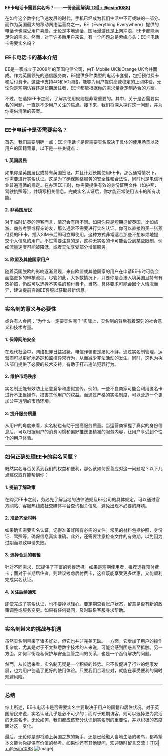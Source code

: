 **EE卡电话卡需要实名吗？——一份全面解读[[TG💪+ @esim1088](https://t.me/s/esim1088)]**

在如今这个数字化飞速发展的时代，手机已经成为我们生活中不可或缺的一部分。而作为英国最大的移动网络运营商之一，EE（Everything Everywhere）提供的电话卡也深受用户喜爱。无论是本地通话、国际漫游还是上网冲浪，EE卡都能满足你的需求。然而，对于许多新用户来说，有一个问题总是萦绕心头：EE卡电话卡需要实名吗？

### EE卡电话卡的基本介绍

EE是一家成立于2009年的英国电信公司，由T-Mobile UK和Orange UK合并而成。作为英国领先的通信服务商，EE提供多种类型的电话卡套餐，包括预付费卡和后付费卡。这些卡支持4G和5G网络，能够为用户提供高速稳定的上网体验。无论你是短期访客还是长期居住者，EE卡都能根据你的需求量身定制适合的方案。

不过，在选择EE卡之前，了解其使用规则是非常重要的。其中，关于是否需要实名的问题，一直是不少用户关注的焦点。接下来，我们将深入探讨这一问题，并为你提供清晰的答案。

---

### EE卡电话卡是否需要实名？

首先，我们需要明确一点：EE卡电话卡是否需要实名取决于具体的使用场景以及用户的国籍背景。以下是一些关键点：

#### 1. **英国居民**
如果你是英国居民或持有英国签证，并且计划长期使用EE卡，那么通常情况下，你需要进行实名认证。这是为了确保网络服务的安全性和合法性，同时也是电信行业普遍遵循的规定。在办理EE卡时，你需要提供有效的身份证明文件（如护照、驾驶执照等），并填写相关信息。完成实名认证后，你才能正常使用该卡的所有功能。

#### 2. **非英国居民**
对于临时访英的游客而言，情况会有所不同。如果你只是短期逗留英国，比如旅游、商务考察或探亲访友，那么通常不需要进行实名认证。你可以直接购买一张预付费的EE卡，插入SIM卡后即可立即使用。这种方式非常适合那些不想麻烦地提交个人信息的用户。不过需要注意的是，这种无实名的卡可能会受到某些限制，例如流量速度可能被降低，或者无法享受部分增值服务。

#### 3. **欧盟及其他国家用户**
随着英国脱欧的影响逐渐显现，来自欧盟或其他国家的用户在申请EE卡时可能会面临更多的审核流程。尽管如此，大多数情况下，只要你是合法入境英国且持有有效护照，仍然可以选择不实名的预付费卡。当然，具体要求可能会因个人情况而异，建议提前咨询EE客服以获取最新信息。

---

### 实名制的意义与必要性

或许有人会问：“为什么一定要实名呢？”实际上，实名制的背后有着深刻的社会意义和技术考量。

#### 1. **保障网络安全**
在现代社会中，网络犯罪日益猖獗，电信诈骗更是屡见不鲜。通过实名制管理，运营商可以更好地追踪和监控异常行为，从而减少非法活动的发生。同时，这也为执法部门提供了必要的技术支持，有助于打击违法犯罪行为。

#### 2. **维护市场秩序**
实名制还能有效防止恶意竞争和虚假宣传。例如，一些不良商家可能会利用匿名卡进行不正当操作，损害其他用户的权益。而通过严格的实名制度，可以营造一个更加公平透明的市场环境。

#### 3. **提升服务质量**
从用户的角度来看，实名制也有助于提高服务质量。当运营商掌握了真实的身份信息后，可以根据用户的消费习惯和偏好推送更精准的服务内容，让用户享受到个性化的用户体验。

---

### 如何正确处理EE卡的实名问题？

既然实名与否关系到我们的权益和便利，那么该如何妥善应对这一问题呢？以下几点建议或许能帮到你：

#### 1. **提前了解政策**
在购买EE卡之前，务必先了解当地的法律法规及EE公司的具体规定。可以通过官方网站、客服热线或社交媒体平台查询相关信息，避免出现不必要的麻烦。

#### 2. **准备齐全材料**
如果确实需要实名认证，记得准备好所有必需的文件。常见的材料包括护照、身份证、驾照等，确保信息真实准确。此外，还需要注意检查文件的有效期，以免因为过期而导致申请失败。

#### 3. **选择合适的套餐**
针对不同需求，EE提供了丰富的套餐选择。如果是短期使用者，推荐选择预付费卡；而对于长期居住者，则建议考虑后付费卡，这样既能享受更多优惠，又能顺利完成实名认证。

#### 4. **关注后续通知**
即使完成了实名认证，也不要掉以轻心。要定期查看账户状态，留意是否有新的政策调整或服务变更。如果有任何疑问，及时联系客服寻求帮助。

---

### 实名制带来的挑战与机遇

虽然实名制带来了诸多好处，但它也并非完美无缺。一方面，它增加了用户的操作复杂度，尤其是对于不太熟悉数字技术的人来说，可能会感到困惑甚至抵触。另一方面，如何平衡隐私保护与安全监管之间的关系，也是一个亟待解决的问题。

然而，从长远来看，实名制无疑是一个积极的趋势。它不仅促进了行业的健康发展，也为用户创造了更好的使用体验。只要我们合理应对，就能在享受便利的同时规避风险。

---

### 总结

综上所述，EE卡电话卡是否需要实名主要取决于用户的国籍和居住状况。对于英国居民来说，实名认证几乎是必不可少的；而对于短期访客，则可以选择更为灵活的无实名卡。无论如何，我们都应该充分认识到实名制的重要性，并以积极的态度面对这一变化。

最后，无论你是即将踏上英国之旅的新手，还是已经融入当地生活的老鸟，都希望本文能为你提供有价值的参考。如果你还有其他疑问，欢迎随时留言交流！[[TG💪+ @esim1088](https://t.me/s/esim1088) ![Image](https://i.postimg.cc/4NQfJmqS/Snipaste-2025-05-13-00-14-12.png)]